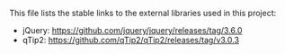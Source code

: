 This file lists the stable links to the external libraries used in this project:
* jQuery: https://github.com/jquery/jquery/releases/tag/3.6.0
* qTip2: https://github.com/qTip2/qTip2/releases/tag/v3.0.3
